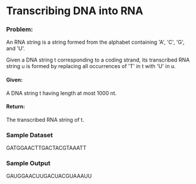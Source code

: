 # Transcribing DNA into RNA
### Problem:

An RNA string is a string formed from the alphabet containing 'A', 'C', 'G', and 'U'.

Given a DNA string t corresponding to a coding strand, its transcribed RNA string u is formed by replacing all occurrences of 'T' in t with 'U' in u.

#### Given: 
A DNA string t having length at most 1000 nt.

#### Return: 
The transcribed RNA string of t.

### Sample Dataset

GATGGAACTTGACTACGTAAATT

### Sample Output

GAUGGAACUUGACUACGUAAAUU
